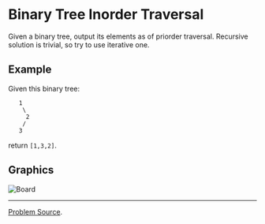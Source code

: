 # Binary Tree Inorder Traversal

Given a binary tree, output its elements as of priorder traversal. Recursive solution is trivial, so
try to use iterative one. 

Example
-------

Given this binary tree:

```text
   1
    \
     2
    /
   3
```

return `[1,3,2]`.

Graphics
--------

![Board](https://user-images.githubusercontent.com/4989256/33330724-4ecebef8-d468-11e7-89bc-86f18d2be0aa.png)

---

[Problem Source](https://leetcode.com/problems/binary-tree-inorder-traversal/description/).